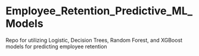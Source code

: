# Employee_Retention_Predictive_ML_Models
Repo for utilizing Logistic, Decision Trees, Random Forest, and XGBoost models for predicting employee retention
